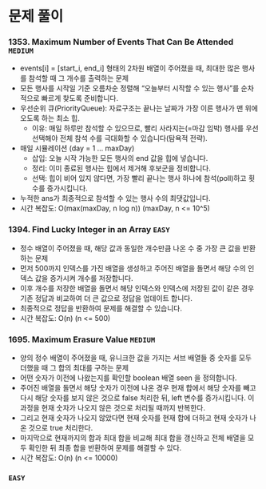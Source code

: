 # 문제 풀이

### 1353. Maximum Number of Events That Can Be Attended ```MEDIUM```
- events[i] = [start_i, end_i] 형태의 2차원 배열이 주어졌을 때, 최대한 많은 행사를 참석할 때 그 개수를 출력하는 문제
- 모든 행사를 시작일 기준 오름차순 정렬해 “오늘부터 시작할 수 있는 행사”를 순차적으로 빠르게 찾도록 준비합니다.
- 우선순위 큐(PriorityQueue): 자료구조는 끝나는 날짜가 가장 이른 행사가 맨 위에 오도록 하는 최소 힙.
  + 이유: 매일 하루만 참석할 수 있으므로, 빨리 사라지는(=마감 임박) 행사를 우선 선택해야 전체 참석 수를 극대화할 수 있습니다(탐욕적 전략).
- 매일 시뮬레이션 (day = 1 … maxDay)
  + 삽입: 오늘 시작 가능한 모든 행사의 end 값을 힙에 넣습니다.
  + 정리: 이미 종료된 행사는 힙에서 제거해 후보군을 정비합니다.
  + 선택: 힙이 비어 있지 않다면, 가장 빨리 끝나는 행사 하나에 참석(poll)하고 횟수를 증가시킵니다.
- 누적한 ans가 최종적으로 참석할 수 있는 행사 수의 최댓값입니다.
- 시간 복잡도: O(max(maxDay, n log n)) (maxDay, n <= 10^5)

### 1394. Find Lucky Integer in an Array ```EASY```
- 정수 배열이 주어졌을 때, 해당 값과 동일한 개수만큼 나온 수 중 가장 큰 값을 반환하는 문제
- 먼저 500까지 인덱스를 가진 배열을 생성하고 주어진 배열을 돌면서 해당 수의 인덱스 값을 증가시켜 개수를 저장합니다.
- 이후 개수를 저장한 배열을 돌면서 해당 인덱스와 인덱스에 저장된 값이 같은 경우 기존 정답과 비교하여 더 큰 값으로 정답을 업데이트 합니다.
- 최종적으로 정답을 반환하여 문제를 해결할 수 있습니다.
- 시간 복잡도: O(n) (n <= 500)

### 1695. Maximum Erasure Value ```MEDIUM```
- 양의 정수 배열이 주어졌을 때, 유니크한 값을 가지는 서브 배열들 중 숫자를 모두 더했을 때 그 합의 최대를 구하는 문제
- 어떤 숫자가 이전에 나왔는지를 확인할 boolean 배열 seen 을 정의합니다.
- 주어진 배열을 돌면서 해당 숫자가 이전에 나온 경우 현재 합에서 해당 숫자를 빼고 다시 해당 숫자를 보지 않은 것으로 false 처리한 뒤, left 변수를 증가시킵니다. 이 과정을 현재 숫자가 나오지 않은 것으로 처리될 때까지 반복한다.
- 그리고 현재 숫자가 나오지 않았다면 현재 숫자를 현재 합에 더하고 현재 숫자가 나온 것으로 true 처리한다.
- 마지막으로 현재까지의 합과 최대 합을 비교해 최대 합을 갱신하고 전체 배열을 모두 확인한 뒤 최종 합을 반환하여 문제를 해결할 수 있다.
- 시간 복잡도: O(n) (n <= 10000)

### ```EASY```


